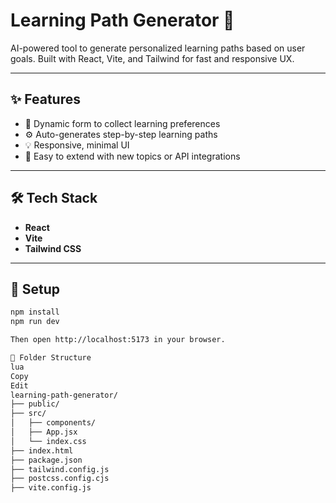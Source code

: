 # Learning Path Generator 🚀  
AI-powered tool to generate personalized learning paths based on user goals. Built with React, Vite, and Tailwind for fast and responsive UX.

---

## ✨ Features

- 🎯 Dynamic form to collect learning preferences
- ⚙️ Auto-generates step-by-step learning paths
- 💡 Responsive, minimal UI
- 🔌 Easy to extend with new topics or API integrations

---

## 🛠️ Tech Stack

- **React**
- **Vite**
- **Tailwind CSS**

---

## 🚀 Setup

```bash
npm install
npm run dev

Then open http://localhost:5173 in your browser.

📁 Folder Structure
lua
Copy
Edit
learning-path-generator/
├── public/
├── src/
│   ├── components/
│   ├── App.jsx
│   └── index.css
├── index.html
├── package.json
├── tailwind.config.js
├── postcss.config.cjs
├── vite.config.js
